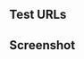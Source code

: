 <!--

Thanks for contributing! 🍄 Do not ignore this template, plz.

1. Does this PR close/fix an existing issue? Write something like: Closes #10

Help us test and visualize this PR:

2. What pages does this PR affect? Include some REAL URLs where you tested the code
3. If applicable, add demonstrative screenshots or gifs

Lastly:

4. Open the PR as draft and review it yourself first. Fix what you find and explain weird code, if necessary.

-->



## Test URLs


## Screenshot
